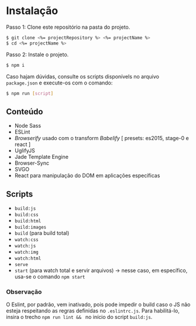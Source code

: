 # Instalação

Passo 1: Clone este repositório na pasta do projeto.

```bash
$ git clone <%= projectRepository %> <%= projectName %>
$ cd <%= projectName %>
```

Passo 2: Instale o projeto.

```bash
$ npm i
```

Caso hajam dúvidas, consulte os scripts disponívels no arquivo `package.json` e execute-os com o comando:

```bash
$ npm run [script]
```

## Conteúdo

+ Node Sass
+ ESLint
+ *Browserify* usado com o transform *Babelify* [ presets: es2015, stage-0 e react ]
+ UglifyJS
+ Jade Template Engine
+ Browser-Sync
+ SVGO
+ React para manipulação do DOM em aplicações específicas

## Scripts

+ `build:js`
+ `build:css`
+ `build:html`
+ `build:images`
+ `build` (para build total)
+ `watch:css`
+ `watch:js`
+ `watch:img`
+ `watch:html`
+ `serve`
+ `start` (para watch total e servir arquivos) -> nesse caso, em específico, usa-se o comando `npm start`

### Observação

O Eslint, por padrão, vem inativado, pois pode impedir o build caso o JS não esteja respeitando as regras definidas no `.eslintrc.js`. Para habilitá-lo, insira o trecho `npm run lint && ` no início do script `build:js`.
